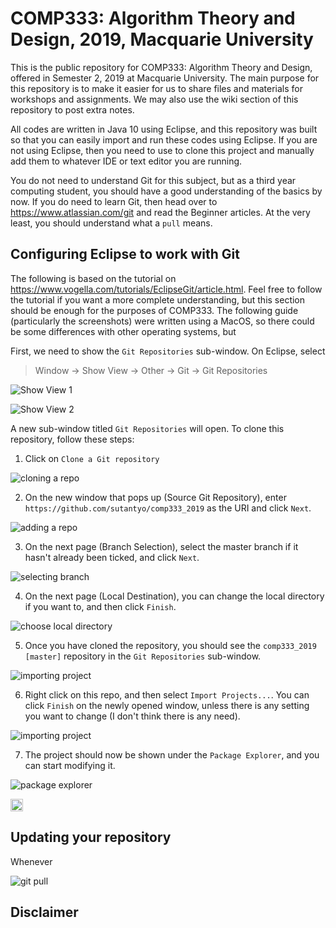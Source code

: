 # COMP333: Algorithm Theory and Design, 2019, Macquarie University 

This is the public repository for COMP333: Algorithm Theory and Design, offered in Semester 2, 2019 at Macquarie University.
The main purpose for this repository is to make it easier for us to share files and materials for workshops and assignments.
We may also use the wiki section of this repository to post extra notes.

All codes are written in Java 10 using Eclipse, and this repository was built so that you can easily import and 
run these codes using Eclipse. If you are not using Eclipse, then you need to use to clone this project and 
manually add them to whatever IDE or text editor you are running. 

You do not need to understand Git for this subject, but as a third year computing student, you should have a good 
understanding of the basics by now. If you do need to learn Git, then head over to https://www.atlassian.com/git 
and read the Beginner articles. At the very least, you should understand what a `pull` means. 

## Configuring Eclipse to work with Git

The following is based on the tutorial on https://www.vogella.com/tutorials/EclipseGit/article.html. Feel free to follow 
the tutorial if you want a more complete understanding, but this section should be enough for the purposes of COMP333.
The following guide (particularly the screenshots) were written using a MacOS, so there could be some differences 
with other operating systems, but 

First, we need to show the `Git Repositories` sub-window. On Eclipse, select

> Window -> Show View -> Other -> Git -> Git Repositories

![Show View 1](/img/git-1-show-view-1.png)

![Show View 2](/img/git-2-show-view-2.png)

A new sub-window titled `Git Repositories` will open. To clone this repository, follow these steps: 
1. Click on `Clone a Git repository` 

![cloning a repo](/img/git-3-repo.png)

2. On the new window that pops up (Source Git Repository), enter `https://github.com/sutantyo/comp333_2019` as the URI and click `Next`. 

![adding a repo](/img/git-4-clone-1.png)

3. On the next page (Branch Selection), select the master branch if it hasn't already been ticked, and click `Next`.

![selecting branch](/img/git-5-clone-2.png)

4. On the next page (Local Destination), you can change the local directory if you want to, and then click `Finish`.

![choose local directory](/img/git-6-clone-3.png)

5. Once you have cloned the repository, you should see the `comp333_2019 [master]` repository in the `Git Repositories` sub-window.

![importing project](/img/git-7-import-1.png)

6. Right click on this repo, and then select `Import Projects...`. You can click `Finish` on the newly opened window, unless there is any setting you want to change (I don't think there is any need). 

![importing project](/img/git-8-import-2.png)

7. The project should now be shown under the `Package Explorer`, and you can start modifying it.

![package explorer](/img/git-9-final.png)

<img src="/img/git-9-final.png" width="20">


## Updating your repository 

Whenever 


![git pull](/img/git-10-pull.png)

## Disclaimer


